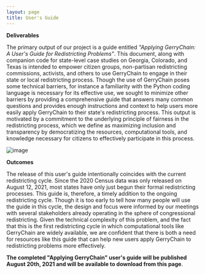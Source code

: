 ```yaml
---
layout: page
title: User's Guide
---
```


**Deliverables**

The primary output of our project is a guide entitled *"Applying GerryChain: A User's Guide for Redistricting Problems"*. This document, along with companion code for state-level case studies on Georgia, Colorado, and Texas is intended to empower citizen groups, non-partisan redistricting commissions, activists, and others to use GerryChain to engage in their state or local redistricting process. Though the use of GerryChain poses some technical barriers, for instance a familiarity with the Python coding language is necessary for its effective use, we sought to minimize other barriers by providing a comprehensive guide that answers many common questions and provides enough instructions and context to help users more easily apply GerryChain to their state's redistricting process. This output is motivated by a commitment to the underlying principle of fairness in the redistricting process, which we define as maximizing inclusion and transparency by democratizing the resources, computational tools, and knowledge necessary for citizens to effectively participate in this process.

![image](https://user-images.githubusercontent.com/35081948/129835578-95beb27a-c561-475b-8493-50ae1192a6cb.png)

**Outcomes**

The release of this user's guide intentionally coincides with the current redistricting cycle. Since the 2020 Census data was only released on August 12, 2021, most states have only just begun their formal redistricting processes. This guide is, therefore, a timely addition to the ongoing redistricting cycle. Though it is too early to tell how many people will use the guide in this cycle, the design and focus were informed by our meetings with several stakeholders already operating in the sphere of congressional redistricting. Given the technical complexity of this problem, and the fact that this is the first redistricting cycle in which computational tools like GerryChain are widely available, we are confident that there is both a need for resources like this guide that can help new users apply GerryChain to redistricting problems more effectively.

<b>The completed "Applying GerryChain" user's guide will be published August 20th, 2021 and will be available to download from this page</b>.
